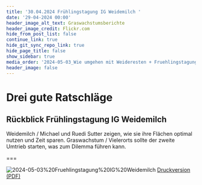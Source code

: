 ```yaml
---
title: '30.04.2024 Frühlingstagung IG Weidemilch '
date: '29-04-2024 00:00'
header_image_alt_text: Graswachstumsberichte
header_image_credit: Flickr.com
hide_from_post_list: false
continue_link: true
hide_git_sync_repo_link: true
hide_page_title: false
show_sidebar: true
media_order: '2024-05-03_Wie umgehen mit Weideresten + Fruehlingstagung IG Weidemilch.pdf,2024-05-03 Fruehlingstagung IG Weidemilch.jpg'
header_image: false
---
```


# Drei gute Ratschläge
## Rückblick Frühlingstagung IG Weidemilch

Weidemilch / Michael und Ruedi Sutter zeigen, wie sie ihre Flächen optimal nutzen und Zeit sparen.
Graswachstum / Vielerorts sollte der zweite Umtrieb starten, was zum Dilemma führen kann.

===

![2024-05-03%20Fruehlingstagung%20IG%20Weidemilch](2024-05-03%20Fruehlingstagung%20IG%20Weidemilch.jpg "2024-05-03%20Fruehlingstagung%20IG%20Weidemilch")
[Druckversion (PDF)](2024-05-03_Wie%20umgehen%20mit%20Weideresten%20+%20Fruehlingstagung%20IG%20Weidemilch.pdf)